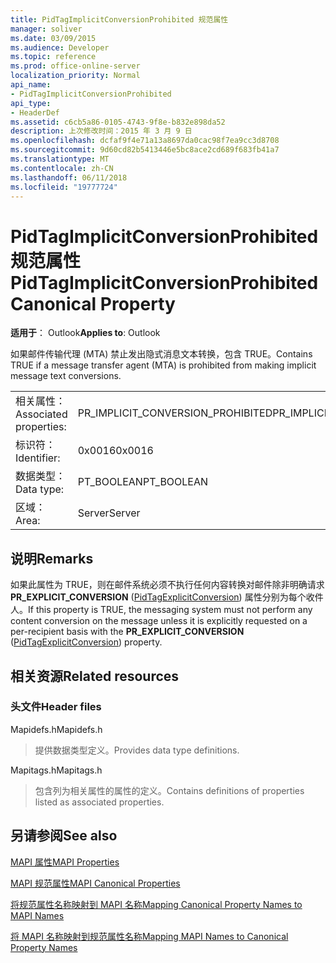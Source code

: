 ```yaml
---
title: PidTagImplicitConversionProhibited 规范属性
manager: soliver
ms.date: 03/09/2015
ms.audience: Developer
ms.topic: reference
ms.prod: office-online-server
localization_priority: Normal
api_name:
- PidTagImplicitConversionProhibited
api_type:
- HeaderDef
ms.assetid: c6cb5a86-0105-4743-9f8e-b832e898da52
description: 上次修改时间：2015 年 3 月 9 日
ms.openlocfilehash: dcfaf9f4e71a13a8697da0cac98f7ea9cc3d8708
ms.sourcegitcommit: 9d60cd82b5413446e5bc8ace2cd689f683fb41a7
ms.translationtype: MT
ms.contentlocale: zh-CN
ms.lasthandoff: 06/11/2018
ms.locfileid: "19777724"
---
```

# <a name="pidtagimplicitconversionprohibited-canonical-property"></a><span data-ttu-id="9f14f-103">PidTagImplicitConversionProhibited 规范属性</span><span class="sxs-lookup"><span data-stu-id="9f14f-103">PidTagImplicitConversionProhibited Canonical Property</span></span>

  
  
<span data-ttu-id="9f14f-104">**适用于**： Outlook</span><span class="sxs-lookup"><span data-stu-id="9f14f-104">**Applies to**: Outlook</span></span> 
  
<span data-ttu-id="9f14f-105">如果邮件传输代理 (MTA) 禁止发出隐式消息文本转换，包含 TRUE。</span><span class="sxs-lookup"><span data-stu-id="9f14f-105">Contains TRUE if a message transfer agent (MTA) is prohibited from making implicit message text conversions.</span></span>
  
|||
|:-----|:-----|
|<span data-ttu-id="9f14f-106">相关属性：</span><span class="sxs-lookup"><span data-stu-id="9f14f-106">Associated properties:</span></span>  <br/> |<span data-ttu-id="9f14f-107">PR_IMPLICIT_CONVERSION_PROHIBITED</span><span class="sxs-lookup"><span data-stu-id="9f14f-107">PR_IMPLICIT_CONVERSION_PROHIBITED</span></span>  <br/> |
|<span data-ttu-id="9f14f-108">标识符：</span><span class="sxs-lookup"><span data-stu-id="9f14f-108">Identifier:</span></span>  <br/> |<span data-ttu-id="9f14f-109">0x0016</span><span class="sxs-lookup"><span data-stu-id="9f14f-109">0x0016</span></span>  <br/> |
|<span data-ttu-id="9f14f-110">数据类型：</span><span class="sxs-lookup"><span data-stu-id="9f14f-110">Data type:</span></span>  <br/> |<span data-ttu-id="9f14f-111">PT_BOOLEAN</span><span class="sxs-lookup"><span data-stu-id="9f14f-111">PT_BOOLEAN</span></span>  <br/> |
|<span data-ttu-id="9f14f-112">区域：</span><span class="sxs-lookup"><span data-stu-id="9f14f-112">Area:</span></span>  <br/> |<span data-ttu-id="9f14f-113">Server</span><span class="sxs-lookup"><span data-stu-id="9f14f-113">Server</span></span>  <br/> |
   
## <a name="remarks"></a><span data-ttu-id="9f14f-114">说明</span><span class="sxs-lookup"><span data-stu-id="9f14f-114">Remarks</span></span>

<span data-ttu-id="9f14f-115">如果此属性为 TRUE，则在邮件系统必须不执行任何内容转换对邮件除非明确请求**PR_EXPLICIT_CONVERSION** ([PidTagExplicitConversion](pidtagexplicitconversion-canonical-property.md)) 属性分别为每个收件人。</span><span class="sxs-lookup"><span data-stu-id="9f14f-115">If this property is TRUE, the messaging system must not perform any content conversion on the message unless it is explicitly requested on a per-recipient basis with the **PR_EXPLICIT_CONVERSION** ([PidTagExplicitConversion](pidtagexplicitconversion-canonical-property.md)) property.</span></span>
  
## <a name="related-resources"></a><span data-ttu-id="9f14f-116">相关资源</span><span class="sxs-lookup"><span data-stu-id="9f14f-116">Related resources</span></span>

### <a name="header-files"></a><span data-ttu-id="9f14f-117">头文件</span><span class="sxs-lookup"><span data-stu-id="9f14f-117">Header files</span></span>

<span data-ttu-id="9f14f-118">Mapidefs.h</span><span class="sxs-lookup"><span data-stu-id="9f14f-118">Mapidefs.h</span></span>
  
> <span data-ttu-id="9f14f-119">提供数据类型定义。</span><span class="sxs-lookup"><span data-stu-id="9f14f-119">Provides data type definitions.</span></span>
    
<span data-ttu-id="9f14f-120">Mapitags.h</span><span class="sxs-lookup"><span data-stu-id="9f14f-120">Mapitags.h</span></span>
  
> <span data-ttu-id="9f14f-121">包含列为相关属性的属性的定义。</span><span class="sxs-lookup"><span data-stu-id="9f14f-121">Contains definitions of properties listed as associated properties.</span></span>
    
## <a name="see-also"></a><span data-ttu-id="9f14f-122">另请参阅</span><span class="sxs-lookup"><span data-stu-id="9f14f-122">See also</span></span>



[<span data-ttu-id="9f14f-123">MAPI 属性</span><span class="sxs-lookup"><span data-stu-id="9f14f-123">MAPI Properties</span></span>](mapi-properties.md)
  
[<span data-ttu-id="9f14f-124">MAPI 规范属性</span><span class="sxs-lookup"><span data-stu-id="9f14f-124">MAPI Canonical Properties</span></span>](mapi-canonical-properties.md)
  
[<span data-ttu-id="9f14f-125">将规范属性名称映射到 MAPI 名称</span><span class="sxs-lookup"><span data-stu-id="9f14f-125">Mapping Canonical Property Names to MAPI Names</span></span>](mapping-canonical-property-names-to-mapi-names.md)
  
[<span data-ttu-id="9f14f-126">将 MAPI 名称映射到规范属性名称</span><span class="sxs-lookup"><span data-stu-id="9f14f-126">Mapping MAPI Names to Canonical Property Names</span></span>](mapping-mapi-names-to-canonical-property-names.md)

